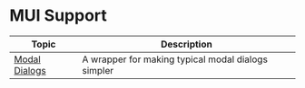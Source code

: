 # MUI Support

| Topic | Description |
| ------- | ----------- |
| [Modal Dialogs](./modal.md) | A wrapper for making typical modal dialogs simpler |
